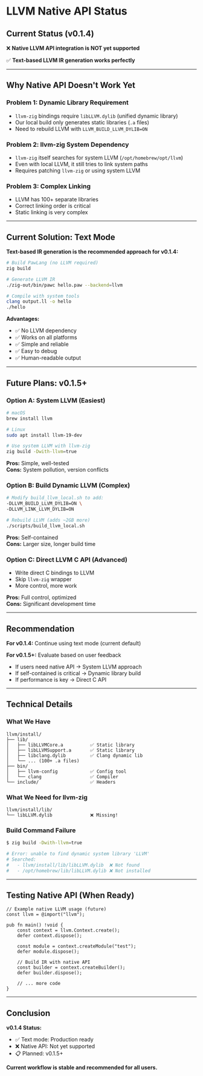 # LLVM Native API Status

## Current Status (v0.1.4)

❌ **Native LLVM API integration is NOT yet supported**

✅ **Text-based LLVM IR generation works perfectly**

---

## Why Native API Doesn't Work Yet

### Problem 1: Dynamic Library Requirement
- `llvm-zig` bindings require `libLLVM.dylib` (unified dynamic library)
- Our local build only generates static libraries (`.a` files)
- Need to rebuild LLVM with `LLVM_BUILD_LLVM_DYLIB=ON`

### Problem 2: llvm-zig System Dependency
- `llvm-zig` itself searches for system LLVM (`/opt/homebrew/opt/llvm`)
- Even with local LLVM, it still tries to link system paths
- Requires patching `llvm-zig` or using system LLVM

### Problem 3: Complex Linking
- LLVM has 100+ separate libraries
- Correct linking order is critical
- Static linking is very complex

---

## Current Solution: Text Mode

**Text-based IR generation is the recommended approach for v0.1.4:**

```bash
# Build PawLang (no LLVM required)
zig build

# Generate LLVM IR
./zig-out/bin/pawc hello.paw --backend=llvm

# Compile with system tools
clang output.ll -o hello
./hello
```

**Advantages:**
- ✅ No LLVM dependency
- ✅ Works on all platforms
- ✅ Simple and reliable
- ✅ Easy to debug
- ✅ Human-readable output

---

## Future Plans: v0.1.5+

### Option A: System LLVM (Easiest)
```bash
# macOS
brew install llvm

# Linux
sudo apt install llvm-19-dev

# Use system LLVM with llvm-zig
zig build -Dwith-llvm=true
```

**Pros:** Simple, well-tested  
**Cons:** System pollution, version conflicts

### Option B: Build Dynamic LLVM (Complex)
```bash
# Modify build_llvm_local.sh to add:
-DLLVM_BUILD_LLVM_DYLIB=ON \
-DLLVM_LINK_LLVM_DYLIB=ON

# Rebuild LLVM (adds ~2GB more)
./scripts/build_llvm_local.sh
```

**Pros:** Self-contained  
**Cons:** Larger size, longer build time

### Option C: Direct LLVM C API (Advanced)
- Write direct C bindings to LLVM
- Skip `llvm-zig` wrapper
- More control, more work

**Pros:** Full control, optimized  
**Cons:** Significant development time

---

## Recommendation

**For v0.1.4:** Continue using text mode (current default)

**For v0.1.5+:** Evaluate based on user feedback
- If users need native API → System LLVM approach
- If self-contained is critical → Dynamic library build
- If performance is key → Direct C API

---

## Technical Details

### What We Have
```
llvm/install/
├── lib/
│   ├── libLLVMCore.a          ✅ Static library
│   ├── libLLVMSupport.a       ✅ Static library
│   ├── libclang.dylib         ✅ Clang dynamic lib
│   └── ... (100+ .a files)
├── bin/
│   ├── llvm-config            ✅ Config tool
│   └── clang                  ✅ Compiler
└── include/                   ✅ Headers
```

### What We Need for llvm-zig
```
llvm/install/lib/
└── libLLVM.dylib              ❌ Missing!
```

### Build Command Failure
```bash
$ zig build -Dwith-llvm=true

# Error: unable to find dynamic system library 'LLVM'
# Searched:
#   - llvm/install/lib/libLLVM.dylib  ❌ Not found
#   - /opt/homebrew/lib/libLLVM.dylib ❌ Not installed
```

---

## Testing Native API (When Ready)

```zig
// Example native LLVM usage (future)
const llvm = @import("llvm");

pub fn main() !void {
    const context = llvm.Context.create();
    defer context.dispose();
    
    const module = context.createModule("test");
    defer module.dispose();
    
    // Build IR with native API
    const builder = context.createBuilder();
    defer builder.dispose();
    
    // ... more code
}
```

---

## Conclusion

**v0.1.4 Status:**
- ✅ Text mode: Production ready
- ❌ Native API: Not yet supported
- 📋 Planned: v0.1.5+

**Current workflow is stable and recommended for all users.**

